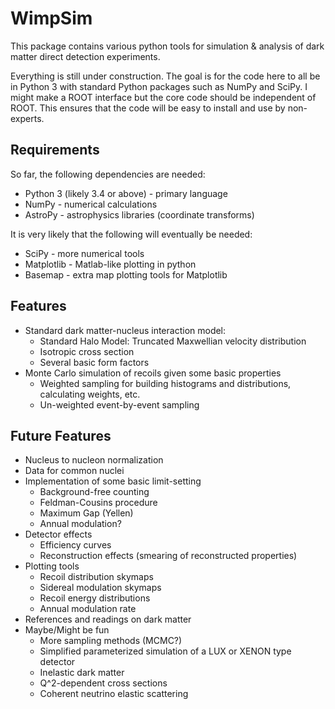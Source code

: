 # WimpSim

This package contains various python tools for simulation &amp; analysis
of dark matter direct detection experiments.

Everything is still under construction. 
The goal is for the code here to all be in Python 3 with standard Python packages such as NumPy and SciPy. I might make a ROOT interface but the core code should be independent of ROOT. This ensures that the code will be easy to install and use by non-experts.

## Requirements

So far, the following dependencies are needed:

 * Python 3 (likely 3.4 or above) - primary language
 * NumPy - numerical calculations
 * AstroPy - astrophysics libraries (coordinate transforms)

It is very likely that the following will eventually be needed:
 
 * SciPy - more numerical tools
 * Matplotlib - Matlab-like plotting in python
 * Basemap - extra map plotting tools for Matplotlib


## Features

 * Standard dark matter-nucleus interaction model:
   * Standard Halo Model: Truncated Maxwellian velocity distribution
   * Isotropic cross section
   * Several basic form factors
 * Monte Carlo simulation of recoils given some basic properties
   * Weighted sampling for building histograms and distributions, calculating weights, etc.
   * Un-weighted event-by-event sampling

## Future Features
 * Nucleus to nucleon normalization
 * Data for common nuclei
 * Implementation of some basic limit-setting
   * Background-free counting
   * Feldman-Cousins procedure
   * Maximum Gap (Yellen)
   * Annual modulation?
 * Detector effects
   * Efficiency curves
   * Reconstruction effects (smearing of reconstructed properties)
 * Plotting tools
   * Recoil distribution skymaps
   * Sidereal modulation skymaps
   * Recoil energy distributions
   * Annual modulation rate
 * References and readings on dark matter
 * Maybe/Might be fun
   * More sampling methods (MCMC?)
   * Simplified parameterized simulation of a LUX or XENON type detector
   * Inelastic dark matter
   * Q^2-dependent cross sections
   * Coherent neutrino elastic scattering


